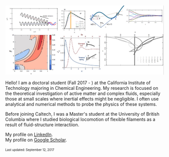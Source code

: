
![aa](/assets/picweb.jpg)

Hello! I am a doctoral student (Fall 2017 - ) at the California Institute of Technology majoring in Chemical Engineering. My research is focused on the theoretical investigation of active matter and complex fluids, especially those at small scales where inertial effects might be negligible. I often use analytical and numerical methods to probe the physics of these systems.

Before joining Caltech, I was a Master's student at the University of British Columbia where I studied biological locomotion of flexible filaments as a result of fluid-structure interactiion. 



My profile on [LinkedIn](https://ca.linkedin.com/in/zhiweipeng).  
My profile on [Google Scholar](https://scholar.google.com/citations?user=NZksGDoAAAAJ).  







<sub><sup>Last updated: September 12, 2017</sup></sub>
